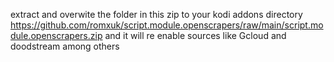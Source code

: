 extract and overwite the folder in this zip to your kodi addons directory https://github.com/romxuk/script.module.openscrapers/raw/main/script.module.openscrapers.zip and it will re enable sources like Gcloud and doodstream among others
